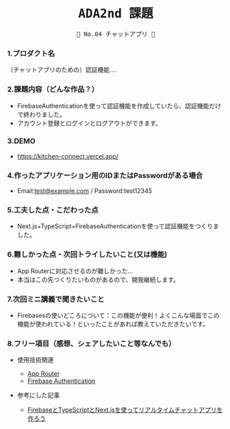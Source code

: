 <div align="center">
<samp>

# ADA2nd 課題

💜  No.04  チャットアプリ 💜

</samp>
</div>



### 1.プロダクト名

（チャットアプリのための）認証機能....

### 2.課題内容（どんな作品？）

- FirebaseAuthenticationを使って認証機能を作成していたら、認証機能だけで終わりました。
- アカウント登録とログインとログアウトができます。

### 3.DEMO

- https://kitchen-connect.vercel.app/


### 4.作ったアプリケーション用のIDまたはPasswordがある場合

- Email:test@example.com / Password:test12345

### 5.工夫した点・こだわった点

- Next.js+TypeScript+FirebaseAuthenticationを使って認証機能をつくりました。

### 6.難しかった点・次回トライしたいこと(又は機能)

- App Routerに対応させるのが難しかった...
- 本当はこの先つくりたいものがあるので、開発継続します。


### 7.次回ミニ講義で聞きたいこと

- Firebasesの使いどころについて：この機能が便利！よくこんな場面でこの機能が使われている！といったことがあれば教えていただきたいです。

### 8.フリー項目（感想、シェアしたいこと等なんでも）

- 使用技術関連
  - [App Router](https://nextjs.org/docs/app)
  - [Firebase Authentication](https://firebase.google.com/docs/auth?hl=ja)

- 参考にした記事
  - [FirebaseとTypeScriptとNext.jsを使ってリアルタイムチャットアプリを作ろう](https://zenn.dev/hisho/books/617d8f9d6bd78b)